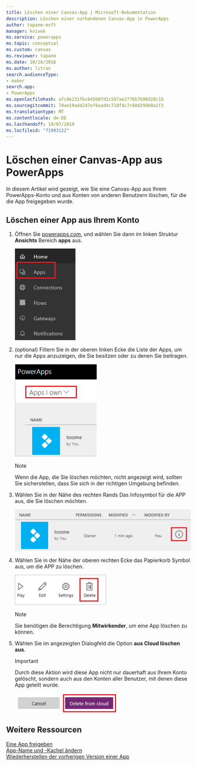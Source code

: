```yaml
---
title: Löschen einer Canvas-App | Microsoft-Dokumentation
description: Löschen einer vorhandenen Canvas-App in PowerApps
author: tapanm-msft
manager: kvivek
ms.service: powerapps
ms.topic: conceptual
ms.custom: canvas
ms.reviewer: tapanm
ms.date: 10/16/2016
ms.author: litran
search.audienceType:
- maker
search.app:
- PowerApps
ms.openlocfilehash: afc0e231fbc645b0fd1c597ae2776b7b90d28c1b
ms.sourcegitcommit: 7dae19a44247ef6aad4c718fdc7c68d298b0a1f3
ms.translationtype: MT
ms.contentlocale: de-DE
ms.lasthandoff: 10/07/2019
ms.locfileid: "71993122"
---
```

# <a name="delete-a-canvas-app-from-powerapps"></a>Löschen einer Canvas-App aus PowerApps
In diesem Artikel wird gezeigt, wie Sie eine Canvas-App aus Ihrem PowerApps-Konto und aus Konten von anderen Benutzern löschen, für die die App freigegeben wurde.

## <a name="delete-an-app-from-your-account"></a>Löschen einer App aus Ihrem Konto
1. Öffnen Sie [powerapps.com](https://web.powerapps.com?utm_source=padocs&utm_medium=linkinadoc&utm_campaign=referralsfromdoc), und wählen Sie dann im linken Struktur **Ansichts** Bereich **apps** aus.
   
    ![](./media/delete-app/file-apps.png)
2. (optional) Filtern Sie in der oberen linken Ecke die Liste der Apps, um nur die Apps anzuzeigen, die Sie besitzen oder zu denen Sie beitragen.
   
    ![](./media/delete-app/filter-list.png)
   
    > [!NOTE]
   > Wenn die App, die Sie löschen möchten, nicht angezeigt wird, sollten Sie sicherstellen, dass Sie sich in der richtigen Umgebung befinden.
3. Wählen Sie in der Nähe des rechten Rands Das Infosymbol für die APP aus, die Sie löschen möchten.
   
    ![](./media/delete-app/app-options.png)
4. Wählen Sie in der Nähe der oberen rechten Ecke das Papierkorb Symbol aus, um die APP zu löschen.
   
    ![](./media/delete-app/delete-icon.png)
   
    > [!NOTE]
   > Sie benötigen die Berechtigung **Mitwirkender**, um eine App löschen zu können.
5. Wählen Sie im angezeigten Dialogfeld die Option **aus Cloud löschen aus**.  
   
    > [!IMPORTANT]
   > Durch diese Aktion wird diese App nicht nur dauerhaft aus Ihrem Konto gelöscht, sondern auch aus den Konten aller Benutzer, mit denen diese App geteilt wurde.
   
    ![](./media/delete-app/delete-button.png)

## <a name="more-resources"></a>Weitere Ressourcen
[Eine App freigeben](share-app.md)  
[App-Name und -Kachel ändern](set-name-tile.md)  
[Wiederherstellen der vorherigen Version einer App](restore-an-app.md)  

